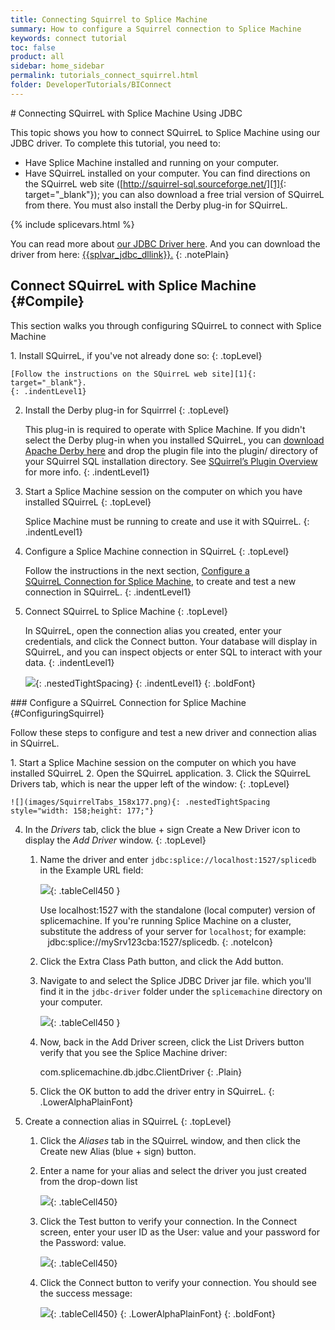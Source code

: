 ```yaml
---
title: Connecting Squirrel to Splice Machine
summary: How to configure a Squirrel connection to Splice Machine
keywords: connect tutorial
toc: false
product: all
sidebar: home_sidebar
permalink: tutorials_connect_squirrel.html
folder: DeveloperTutorials/BIConnect
---
```

<section>
<div class="TopicContent" data-swiftype-index="true" markdown="1">
# Connecting SQuirreL with Splice Machine Using JDBC

This topic shows you how to connect SQuirreL to Splice Machine using our
JDBC driver. To complete this tutorial, you need to:

* Have Splice Machine installed and running on your computer.
* Have SQuirreL installed on your computer. You can find directions on
  the SQuirreL web site ([http://squirrel-sql.sourceforge.net/][1]{:
  target="_blank"}); you can also download a free trial version of
  SQuirreL from there. You must also install the Derby plug-in for
  SQuirreL.

{% include splicevars.html %}

You can read more about [our JDBC Driver here](tutorials_connectjdbc_intro.html). And you can download the driver from here: <a href="{{splvar_jdbc_dllink}}" target="_blank">{{splvar_jdbc_dllink}}.</a>
{: .notePlain}


## Connect SQuirreL with Splice Machine   {#Compile}

This section walks you through configuring SQuirreL to connect
with Splice Machine

<div class="opsStepsList" markdown="1">
1.  Install SQuirreL, if you've not already done so:
    {: .topLevel}

    [Follow the instructions on the SQuirreL web site][1]{:
    target="_blank"}.
    {: .indentLevel1}

2.  Install the Derby plug-in for Squirrrel
    {: .topLevel}

    This plug-in is required to operate with Splice Machine. If you
    didn't select the Derby plug-in when you installed SQuirreL, you can
    <a href="https://db.apache.org/derby/derby_downloads.html" target="_blank"> download Apache Derby here</a> and drop the plugin file into the plugin/ directory of your SQuirrel SQL installation directory. See <a href="http://www.squirrelsql.org/index.php?page=plugins" target="_blank">SQuirrel’s Plugin Overview</a> for more info.
    {: .indentLevel1}

3.  Start a Splice Machine session on the computer on which you have
    installed SQuirreL
    {: .topLevel}

    Splice Machine must be running to create and use it with SQuirreL.
    {: .indentLevel1}

4.  Configure a Splice Machine connection in SQuirreL
    {: .topLevel}

    Follow the instructions in the next section, [Configure a
    SQuirreL Connection for Splice Machine](#ConfiguringSquirrel), to create and test a new connection in
    SQuirreL.
    {: .indentLevel1}

5.  Connect SQuirreL to Splice Machine
    {: .topLevel}

    In SQuirreL, open the connection alias you created, enter your
    credentials, and click the <span class="AppCommand">Connect</span>
    button. Your database will display in SQuirreL, and you can inspect
    objects or enter SQL to interact with your data.
    {: .indentLevel1}

    ![](images/SquirrelWin.png){: .nestedTightSpacing}
    {: .indentLevel1}
{: .boldFont}

</div>
### Configure a SQuirreL Connection for Splice Machine   {#ConfiguringSquirrel}

Follow these steps to configure and test a new driver and connection
alias in SQuirreL.

<div class="opsStepsList" markdown="1">
1.  Start a Splice Machine session on the computer on which you have
    installed SQuirreL
2.  Open the SQuirreL application.
3.  Click the SQuirreL <span class="AppCommand">Drivers</span> tab,
    which is near the upper left of the window:
    {: .topLevel}

    ![](images/SquirrelTabs_158x177.png){: .nestedTightSpacing
    style="width: 158;height: 177;"}

4.  In the *Drivers* tab, click the blue + sign <span
    class="AppCommand">Create a New Driver</span> icon to display the
    *Add Driver* window.
    {: .topLevel}

    1.  Name the driver and enter
        `jdbc:splice://localhost:1527/splicedb` in the <span
        class="AppCommand">Example URL</span> field:

        ![](images/SquirrelDriver3.png){: .tableCell450 }

        Use <span class="CodeBoldFont">localhost:1527</span> with the
        standalone (local computer) version of splicemachine. If you're
        running Splice Machine on a cluster, substitute the address of
        your server for `localhost`; for example:
           <span
        class="CodeBoldFont">jdbc:splice://mySrv123cba:1527/splicedb</span>.
        {: .noteIcon}

    2.  Click the <span class="AppFontCust">Extra Class Path</span>
        button, and click the <span class="AppCommand">Add</span>
        button.

    3.  Navigate to and select the Splice JDBC Driver jar file. which
        you'll find it in the `jdbc-driver` folder under the
        `splicemachine` directory on your computer.

        ![](images/SquirrelFindDriver.png){: .tableCell450 }

    4.  Now, back in the <span class="AppCommand">Add Driver</span>
        screen, click the <span class="AppCommand">List Drivers</span>
        button verify that you see the Splice Machine driver:

        <div class="preWrapperWide" markdown="1">
            com.splicemachine.db.jdbc.ClientDriver
        {: .Plain}

        </div>

    5.  Click the <span class="AppFontCust">OK</span> button to add the
        driver entry in SQuirreL.
    {: .LowerAlphaPlainFont}

5.  Create a connection alias in SQuirreL
    {: .topLevel}

    1.  Click the *Aliases* tab in the SQuirreL window, and then click
        the <span class="AppCommand">Create new Alias</span> (blue
        + sign) button.

    2.  Enter a name for your alias and select the driver you just
        created from the drop-down list

        ![](images/SquirrelAlias2.png){: .tableCell450}

    3.  Click the <span class="AppCommand">Test</span> button to verify
        your connection. In the Connect screen, enter your user ID as the
        <span class="AppCommand">User:</span> value and your password for the
        <span class="AppCommand">Password:</span> value.

        ![](images/SquirrelConnect.png){: .tableCell450}

    4.  Click the <span class="AppCommand">Connect</span> button to
        verify your connection. You should see the success message:

        ![](images/SquirrelSuccess.png){: .tableCell450}
    {: .LowerAlphaPlainFont}
{: .boldFont}

</div>
</div>
</section>



[1]: http://squirrel-sql.sourceforge.net/
